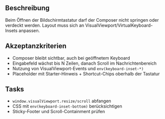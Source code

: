 ## Beschreibung

Beim Öffnen der Bildschirmtastatur darf der Composer nicht springen oder verdeckt werden. Layout muss sich an VisualViewport/VirtualKeyboard-Insets anpassen.

## Akzeptanzkriterien

- Composer bleibt sichtbar, auch bei geöffnetem Keyboard
- Eingabefeld wächst bis N Zeilen, danach Scroll im Nachrichtenbereich
- Nutzung von VisualViewport-Events und `env(keyboard-inset-*)`
- Placeholder mit Starter-Hinweis + Shortcut-Chips oberhalb der Tastatur

## Tasks

- `window.visualViewport.resize/scroll` abfangen
- CSS mit `env(keyboard-inset-bottom)` berücksichtigen
- Sticky-Footer und Scroll-Containment prüfen
